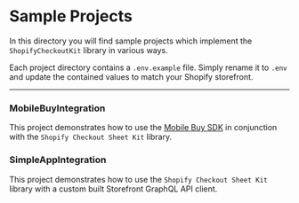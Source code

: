 # Sample Projects

In this directory you will find sample projects which implement the `ShopifyCheckoutKit` library in
various ways.

Each project directory contains a `.env.example` file. Simply rename it
to `.env` and update the contained values to match your Shopify storefront.

---

### MobileBuyIntegration

This project demonstrates how to use
the [Mobile Buy SDK](https://github.com/Shopify/mobile-buy-sdk-android) in conjunction with
the `Shopify Checkout Sheet Kit` library.

### SimpleAppIntegration

This project demonstrates how to use the `Shopify Checkout Sheet Kit` library with a custom built Storefront
GraphQL API client.
